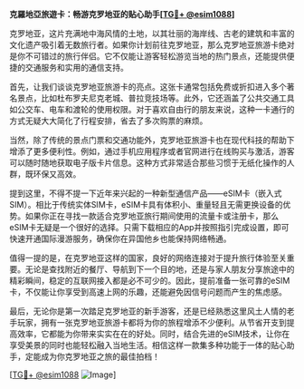 **克羅地亞旅遊卡：畅游克罗地亚的贴心助手[[TG💪+ @esim1088](https://t.me/s/esim1088)]**

克罗地亚，这片充满地中海风情的土地，以其壮丽的海岸线、古老的建筑和丰富的文化遗产吸引着无数旅行者。如果你计划前往克罗地亚，那么克罗地亚旅游卡绝对是你不可错过的旅行伴侣。它不仅能让游客轻松游览当地的热门景点，还能提供便捷的交通服务和实用的通信支持。

首先，让我们谈谈克罗地亚旅游卡的亮点。这张卡通常包括免费或折扣进入多个著名景点，比如杜布罗夫尼克老城、普拉竞技场等。此外，它还涵盖了公共交通工具如公交车、电车和渡轮的使用权限。对于喜欢自由行的朋友来说，这种一卡通行的方式无疑大大简化了行程安排，省去了多次购票的麻烦。

当然，除了传统的景点门票和交通功能外，克罗地亚旅游卡也在现代科技的帮助下增添了更多便利性。例如，通过手机应用程序或者官网进行在线购买与激活，游客可以随时随地获取电子版卡片信息。这种方式非常适合那些习惯于无纸化操作的人群，既环保又高效。

提到这里，不得不提一下近年来兴起的一种新型通信产品——eSIM卡（嵌入式SIM）。相比于传统实体SIM卡，eSIM卡具有体积小、重量轻且无需更换设备的优势。如果你正在寻找一款适合克罗地亚旅行期间使用的流量卡或注册卡，那么eSIM卡无疑是一个很好的选择。只需下载相应的App并按照指引完成设置，即可快速开通国际漫游服务，确保你在异国他乡也能保持网络畅通。

值得一提的是，在克罗地亚这样的国家，良好的网络连接对于提升旅行体验至关重要。无论是查找附近的餐厅、导航到下一个目的地，还是与家人朋友分享旅途中的精彩瞬间，稳定的互联网接入都是必不可少的。因此，提前准备一张可靠的eSIM卡，不仅能让你享受到高速上网的乐趣，还能避免因信号问题而产生的焦虑感。

最后，无论你是第一次踏足克罗地亚的新手游客，还是已经熟悉这里风土人情的老手玩家，拥有一张克罗地亚旅游卡都将为你的旅程增添不少便利。从节省开支到提高效率，它都能为你带来实实在在的好处。同时，结合先进的eSIM技术，让你在享受美景的同时也能轻松融入当地生活。相信这样一款集多种功能于一体的贴心助手，定能成为你克罗地亚之旅的最佳拍档！

[[TG💪+ @esim1088](https://t.me/s/esim1088) ![Image](https://i.postimg.cc/4NQfJmqS/Snipaste-2025-05-13-00-14-12.png)]